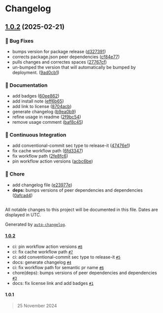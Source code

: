 # Changelog

## [1.0.2](https://github.com/evva-sfw/nest-auth-client/compare/1.0.1...1.0.2) (2025-02-21)

### 🐛 Bug Fixes

* bumps version for package release ([d327391](https://github.com/evva-sfw/nest-auth-client/commit/d32739184999b945bbe89a2b0e7b0588633045cc))
* corrects package.json peer dependencies ([cf84e77](https://github.com/evva-sfw/nest-auth-client/commit/cf84e77bfd119749936ca1a4612ff3db88063d92))
* pulls changes and correctes spaces ([27767cf](https://github.com/evva-sfw/nest-auth-client/commit/27767cf3c250a8f874ac8f2e516d1c250a8ba077))
* un-bumped the version that will automatically be bumped by deployment. ([9ad0cb1](https://github.com/evva-sfw/nest-auth-client/commit/9ad0cb1a70f3d257e9e24b3a36e92dde297fa7a6))

### 📝 Documentation

* add badges ([60ee862](https://github.com/evva-sfw/nest-auth-client/commit/60ee8626e7afdb26a080ef30970d8391d490e689))
* add install note ([eff6b65](https://github.com/evva-sfw/nest-auth-client/commit/eff6b65e07a731a96eda558b5aa591490117bbc5))
* add link to license ([8704acb](https://github.com/evva-sfw/nest-auth-client/commit/8704acbc5e7a87cbdfc9f89700a6feecce471a7d))
* generate changelog ([b9ea0b9](https://github.com/evva-sfw/nest-auth-client/commit/b9ea0b9ca6bdd86ddeabb97e9c870b02bc0049b1))
* refine usage in readme ([2f9bc54](https://github.com/evva-sfw/nest-auth-client/commit/2f9bc54b6eee9a18d386c46057381ccc78e78c8c))
* remove usage comment ([baf8c45](https://github.com/evva-sfw/nest-auth-client/commit/baf8c457ae061a5b6cab79553247005c36de27d9))

### 🚀 Continuous Integration

* add conventional-commit sec type to release-it ([47476e1](https://github.com/evva-sfw/nest-auth-client/commit/47476e1847ad7d432e15f06e6f74f601abbcd8ba))
* fix cache workflow path ([6fd3347](https://github.com/evva-sfw/nest-auth-client/commit/6fd33477e4adb4623ab6e886c4354cf5883bbecb))
* fix workflow path ([2fe8fc6](https://github.com/evva-sfw/nest-auth-client/commit/2fe8fc66014ebd5afbf7b67f78242a4946c2f11b))
* pin workflow action versions ([acbc6be](https://github.com/evva-sfw/nest-auth-client/commit/acbc6be9ce505adf73435659d317910032e1a394))

### 🧹 Chore

* add changelog file ([e23977e](https://github.com/evva-sfw/nest-auth-client/commit/e23977e5333526198d95560e2fb4dc195fc2d514))
* **deps:** bumps versions of peer dependencies and dependencies ([0afcad4](https://github.com/evva-sfw/nest-auth-client/commit/0afcad4cff50be581991a849dcff0502f67f3072))

##

All notable changes to this project will be documented in this file. Dates are displayed in UTC.

Generated by [`auto-changelog`](https://github.com/CookPete/auto-changelog).

#### [1.0.2](https://github.com/evva-sfw/nest-auth-client/compare/1.0.1...1.0.2)

- ci: pin workflow action versions [`#8`](https://github.com/evva-sfw/nest-auth-client/pull/8)
- ci: fix cache workflow path [`#7`](https://github.com/evva-sfw/nest-auth-client/pull/7)
- ci: add conventional-commit sec type to release-it [`#5`](https://github.com/evva-sfw/nest-auth-client/pull/5)
- docs: generate changelog [`#4`](https://github.com/evva-sfw/nest-auth-client/pull/4)
- ci: fix workflow path for semantic pr name [`#6`](https://github.com/evva-sfw/nest-auth-client/pull/6)
- chore(deps): bumps versions of peer dependencies and dependencies [`#3`](https://github.com/evva-sfw/nest-auth-client/pull/3)
- docs: fix license link and add badges [`#1`](https://github.com/evva-sfw/nest-auth-client/pull/1)

#### 1.0.1

> 25 November 2024

